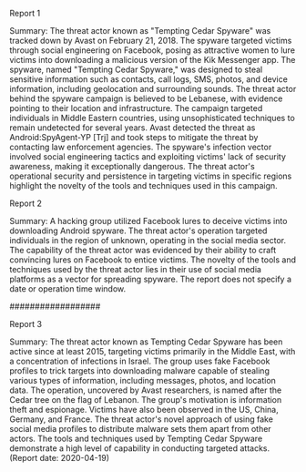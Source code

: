 
Report 1

Summary:
The threat actor known as "Tempting Cedar Spyware" was tracked down by Avast on February 21, 2018. The spyware targeted victims through social engineering on Facebook, posing as attractive women to lure victims into downloading a malicious version of the Kik Messenger app. The spyware, named "Tempting Cedar Spyware," was designed to steal sensitive information such as contacts, call logs, SMS, photos, and device information, including geolocation and surrounding sounds. The threat actor behind the spyware campaign is believed to be Lebanese, with evidence pointing to their location and infrastructure. The campaign targeted individuals in Middle Eastern countries, using unsophisticated techniques to remain undetected for several years. Avast detected the threat as Android:SpyAgent-YP [Trj] and took steps to mitigate the threat by contacting law enforcement agencies. The spyware's infection vector involved social engineering tactics and exploiting victims' lack of security awareness, making it exceptionally dangerous. The threat actor's operational security and persistence in targeting victims in specific regions highlight the novelty of the tools and techniques used in this campaign.





Report 2

Summary: A hacking group utilized Facebook lures to deceive victims into downloading Android spyware. The threat actor's operation targeted individuals in the region of unknown, operating in the social media sector. The capability of the threat actor was evidenced by their ability to craft convincing lures on Facebook to entice victims. The novelty of the tools and techniques used by the threat actor lies in their use of social media platforms as a vector for spreading spyware. The report does not specify a date or operation time window. 

##################





Report 3

Summary:
The threat actor known as Tempting Cedar Spyware has been active since at least 2015, targeting victims primarily in the Middle East, with a concentration of infections in Israel. The group uses fake Facebook profiles to trick targets into downloading malware capable of stealing various types of information, including messages, photos, and location data. The operation, uncovered by Avast researchers, is named after the Cedar tree on the flag of Lebanon. The group's motivation is information theft and espionage. Victims have also been observed in the US, China, Germany, and France. The threat actor's novel approach of using fake social media profiles to distribute malware sets them apart from other actors. The tools and techniques used by Tempting Cedar Spyware demonstrate a high level of capability in conducting targeted attacks. (Report date: 2020-04-19)



